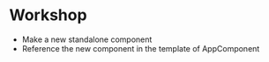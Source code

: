 # Workshop

* Make a new standalone component
* Reference the new component in the template of AppComponent

